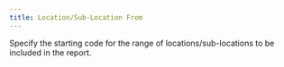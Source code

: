 ```yaml
---
title: Location/Sub-Location From
---
```



Specify the starting code for the range of locations/sub-locations to  be included in the report.
